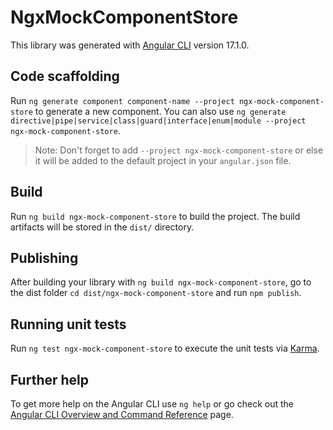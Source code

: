 # NgxMockComponentStore

This library was generated with [Angular CLI](https://github.com/angular/angular-cli) version 17.1.0.

## Code scaffolding

Run `ng generate component component-name --project ngx-mock-component-store` to generate a new component. You can also use `ng generate directive|pipe|service|class|guard|interface|enum|module --project ngx-mock-component-store`.
> Note: Don't forget to add `--project ngx-mock-component-store` or else it will be added to the default project in your `angular.json` file. 

## Build

Run `ng build ngx-mock-component-store` to build the project. The build artifacts will be stored in the `dist/` directory.

## Publishing

After building your library with `ng build ngx-mock-component-store`, go to the dist folder `cd dist/ngx-mock-component-store` and run `npm publish`.

## Running unit tests

Run `ng test ngx-mock-component-store` to execute the unit tests via [Karma](https://karma-runner.github.io).

## Further help

To get more help on the Angular CLI use `ng help` or go check out the [Angular CLI Overview and Command Reference](https://angular.io/cli) page.
